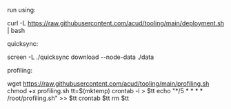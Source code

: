 run using:

curl -L https://raw.githubusercontent.com/acud/tooling/main/deployment.sh | bash

quicksync:

screen -L ./quicksync download --node-data ./data

profiling:

wget https://raw.githubusercontent.com/acud/tooling/main/profiling.sh
chmod +x profiling.sh
tt=$(mktemp)
crontab -l > $tt
echo "*/5 * * * * /root/profiling.sh" >> $tt
crontab $tt
rm $tt


